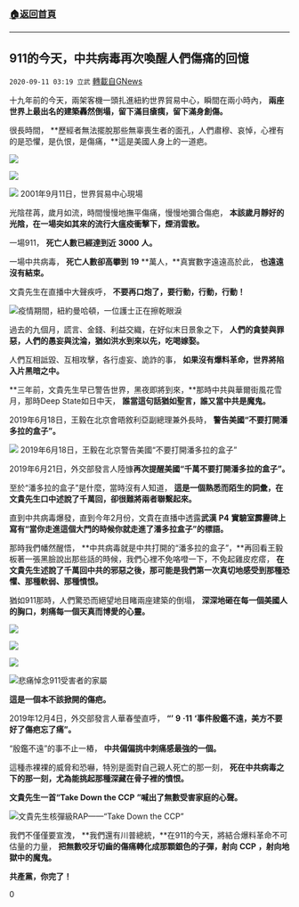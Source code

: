 ###  [:house:返回首頁](https://github.com/ourhimalayas/txt)
---

## 911的今天，中共病毒再次喚醒人們傷痛的回憶
`2020-09-11 03:19 立武` [轉載自GNews](https://gnews.org/zh-hant/347675/)

十九年前的今天，兩架客機一頭扎進紐約世界貿易中心，瞬間在兩小時內， **兩座世界上最出名的建築轟然倒塌，留下滿目瘡痍，留下滿身創傷。**

很長時間， **歷經者無法擺脫那些無辜喪生者的面孔，人們肅穆、哀悼，心裡有的是恐懼，是仇恨，是傷痛，**這是美國人身上的一道疤。

![](https://s3.amazonaws.com/gnews-media-offload/wp-content/uploads/2020/09/11030814/timg-1.jpg)

![](https://s3.amazonaws.com/gnews-media-offload/wp-content/uploads/2020/09/11030838/terror-1.jpg)

![](https://s3.amazonaws.com/gnews-media-offload/wp-content/uploads/2020/09/11022844/1024px-September_17_2001_Ground_Zero_02-1.jpg) 2001年9月11日，世界貿易中心現場

光陰荏苒，歲月如流，時間慢慢地撫平傷痛，慢慢地彌合傷疤， **本該歲月靜好的光陰，在一場突如其來的流行大瘟疫衝擊下，煙消雲散。**

一場911， **死亡人數已經達到近** **3000** **人。**

一場中共病毒， **死亡人數卻高攀到** **19** **萬人，**真實數字遠遠高於此， **也遠遠沒有結束。**

文貴先生在直播中大聲疾呼， **不要再口炮了，要行動，行動，行動！**

![](https://s3.amazonaws.com/gnews-media-offload/wp-content/uploads/2020/09/11031015/106496082-15873270022020-04-17t021648z_1581249766_rc206g9h8b21_rtrmadp_0_health-coronavirus-usa-new-york-1.jpeg)疫情期間，紐約曼哈頓，一位護士正在擦乾眼淚

過去的九個月，謊言、金錢、利益交織，在好似末日景象之下， **人們的貪婪與罪惡，人們的愚妄與沈淪，猶如洪水到來以先，吃喝嫁娶。**

人們互相詆毀、互相攻擊，各行虛妄、詭詐的事， **如果沒有爆料革命，世界將陷入片黑暗之中。**

**三年前，文貴先生早已警告世界，黑夜即將到來，**那時中共與華爾街風花雪月，那時Deep State如日中天， **誰當這句話猶如聖言，誰又當中共是魔鬼。**

2019年6月18日，王毅在北京會晤敘利亞副總理兼外長時， **警告美國“不要打開潘多拉的盒子”。**

![](https://s3.amazonaws.com/gnews-media-offload/wp-content/uploads/2020/09/11022912/20190618185944910-2.jpg) 2019年6月18日，王毅在北京警告美國“不要打開潘多拉的盒子”

2019年6月21日，外交部發言人陸慷**再次提醒美國“千萬不要打開潘多拉的盒子”。**

至於“潘多拉的盒子”是什麼，當時沒有人知道， **這是一個熟悉而陌生的詞彙，在文貴先生口中述說了千萬回，卻很難將兩者聯繫起來。**

直到中共病毒爆發，直到今年2月份，文貴在直播中透露**武漢** **P4** **實驗室霹靂碑上寫有“當你走進這個大門的時候你就走進了潘多拉盒子”的標語。**

那時我們幡然醒悟， **中共病毒就是中共打開的“潘多拉的盒子”，**再回看王毅板著一張黑臉說出那些話的時候，我們心裡不免咯噔一下，不免起雞皮疙瘩， **在文貴先生述說了千萬回中共的邪惡之後，那可能是我們第一次真切地感受到那種恐懼、那種軟弱、那種憤恨。**

猶如911那時，人們驚恐而絕望地目睹兩座建築的倒塌， **深深地砸在每一個美國人的胸口，刺痛每一個天真而博愛的心靈。**

![](https://s3.amazonaws.com/gnews-media-offload/wp-content/uploads/2020/09/11030857/web_20090912_35-1.jpg)

![](https://s3.amazonaws.com/gnews-media-offload/wp-content/uploads/2020/09/11030914/911-memorial-remembering-nyc-ground-zero-liberty-towers-1-20110912-1.jpg)

![](https://s3.amazonaws.com/gnews-media-offload/wp-content/uploads/2020/09/11030933/BN-PU038_NYFAMI_P_20160911203046-1.jpg)

![](https://s3.amazonaws.com/gnews-media-offload/wp-content/uploads/2020/09/11030955/140911-september11-editorial-1-scaled.jpg)悲痛悼念911受害者的家屬

**這是一個本不該掀開的傷疤。**

2019年12月4日，外交部發言人華春瑩直呼， **“’** **9** **·11** **‘事件殷鑑不遠，美方不要好了傷疤忘了痛”。**

“殷鑑不遠”的事不止一樁， **中共偏偏挑中刺痛感最強的一個。**

這種赤裸裸的威脅和恐嚇，特別是面對自己親人死亡的那一刻， **死在中共病毒之下的那一刻，尤為能挑起那種深藏在骨子裡的憤恨。**

**文貴先生一首“Take Down the CCP** **”喊出了無數受害家庭的心聲。**

![](https://s3.amazonaws.com/gnews-media-offload/wp-content/uploads/2020/09/11022927/N7OGsqH2-1.jpg)文貴先生核彈級RAP——“Take Down the CCP”

我們不僅僅要宣洩， **我們還有川普總統，**在911的今天，將結合爆料革命不可估量的力量， **把無數咬牙切齒的傷痛轉化成那顆銀色的子彈，射向** **CCP** **，射向地獄中的魔鬼。**

**共產黨，你完了！**

0
